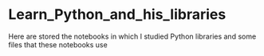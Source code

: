 # Learn_Python_and_his_libraries
Here are stored the notebooks in which I studied Python libraries and some files that these notebooks use
